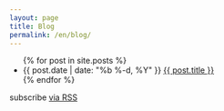 ```yaml
---
layout: page
title: Blog
permalink: /en/blog/
---
```


<ul class="posts">
{% for post in site.posts %}
<li>
<span class="post-date">{{ post.date | date: "%b %-d, %Y" }}</span>
<a class="post-link" href="{{ post.url | prepend: site.baseurl }}">{{ post.title }}</a>
</li>
{% endfor %}
</ul>
<p class="rss-subscribe">subscribe <a href="{{ "/feed.xml" | prepend: site.baseurl }}">via RSS</a></p>
